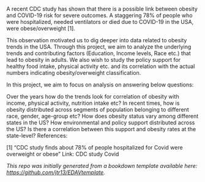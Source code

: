 A recent CDC study has shown that there is a possible link between obesity and COVID-19 risk for severe outcomes. A staggering 78% of people who were hospitalized, needed ventilators or died due to COVID-19 in the USA, were obese/overweight [1].

This observation motivated us to dig deeper into data related to obesity trends in the USA. Through this project, we aim to analyze the underlying trends and contributing factors (Education, Income levels, Race etc.) that lead to obesity in adults. We also wish to study the policy support for healthy food intake, physical activity etc. and its correlation with the actual numbers indicating obesity/overweight classification.

In this project, we aim to focus on analysis on answering below questions:

Over the years how do the trends look for correlation of obesity with income, physical activity, nutrition intake etc?
In recent times, how is obesity distributed across segments of population belonging to different race, gender, age-group etc?
How does obesity status vary among different states in the US?
How environmental and policy support distributed across the US? Is there a correlation between this support and obesity rates at the state-level?
References:

[1] “CDC study finds about 78% of people hospitalized for Covid were overweight or obese” Link: CDC study Covid

*This repo was initially generated from a bookdown template available here: https://github.com/jtr13/EDAVtemplate.*	


